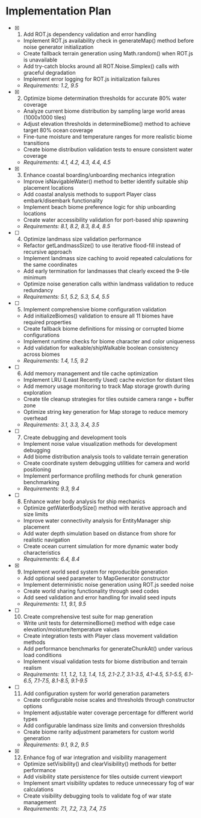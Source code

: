 # Implementation Plan

- [x] 1. Add ROT.js dependency validation and error handling
  - Implement ROT.js availability check in generateMap() method before noise generator initialization
  - Create fallback terrain generation using Math.random() when ROT.js is unavailable
  - Add try-catch blocks around all ROT.Noise.Simplex() calls with graceful degradation
  - Implement error logging for ROT.js initialization failures
  - _Requirements: 1.2, 9.5_

- [x] 2. Optimize biome determination thresholds for accurate 80% water coverage
  - Analyze current biome distribution by sampling large world areas (1000x1000 tiles)
  - Adjust elevation thresholds in determineBiome() method to achieve target 80% ocean coverage
  - Fine-tune moisture and temperature ranges for more realistic biome transitions
  - Create biome distribution validation tests to ensure consistent water coverage
  - _Requirements: 4.1, 4.2, 4.3, 4.4, 4.5_

- [x] 3. Enhance coastal boarding/unboarding mechanics integration
  - Improve isNavigableWater() method to better identify suitable ship placement locations
  - Add coastal analysis methods to support Player class embark/disembark functionality
  - Implement beach biome preference logic for ship unboarding locations
  - Create water accessibility validation for port-based ship spawning
  - _Requirements: 8.1, 8.2, 8.3, 8.4, 8.5_

- [ ] 4. Optimize landmass size validation performance
  - Refactor getLandmassSize() to use iterative flood-fill instead of recursive approach
  - Implement landmass size caching to avoid repeated calculations for the same coordinates
  - Add early termination for landmasses that clearly exceed the 9-tile minimum
  - Optimize noise generation calls within landmass validation to reduce redundancy
  - _Requirements: 5.1, 5.2, 5.3, 5.4, 5.5_

- [ ] 5. Implement comprehensive biome configuration validation
  - Add initializeBiomes() validation to ensure all 11 biomes have required properties
  - Create fallback biome definitions for missing or corrupted biome configurations
  - Implement runtime checks for biome character and color uniqueness
  - Add validation for walkable/shipWalkable boolean consistency across biomes
  - _Requirements: 1.4, 1.5, 9.2_

- [ ] 6. Add memory management and tile cache optimization
  - Implement LRU (Least Recently Used) cache eviction for distant tiles
  - Add memory usage monitoring to track Map storage growth during exploration
  - Create tile cleanup strategies for tiles outside camera range + buffer zone
  - Optimize string key generation for Map storage to reduce memory overhead
  - _Requirements: 3.1, 3.3, 3.4, 3.5_

- [ ] 7. Create debugging and development tools
  - Implement noise value visualization methods for development debugging
  - Add biome distribution analysis tools to validate terrain generation
  - Create coordinate system debugging utilities for camera and world positioning
  - Implement performance profiling methods for chunk generation benchmarking
  - _Requirements: 9.3, 9.4_

- [ ] 8. Enhance water body analysis for ship mechanics
  - Optimize getWaterBodySize() method with iterative approach and size limits
  - Improve water connectivity analysis for EntityManager ship placement
  - Add water depth simulation based on distance from shore for realistic navigation
  - Create ocean current simulation for more dynamic water body characteristics
  - _Requirements: 6.4, 8.4_

- [x] 9. Implement world seed system for reproducible generation
  - Add optional seed parameter to MapGenerator constructor
  - Implement deterministic noise generation using ROT.js seeded noise
  - Create world sharing functionality through seed codes
  - Add seed validation and error handling for invalid seed inputs
  - _Requirements: 1.1, 9.1, 9.5_

- [ ] 10. Create comprehensive test suite for map generation
  - Write unit tests for determineBiome() method with edge case elevation/moisture/temperature values
  - Create integration tests with Player class movement validation methods
  - Add performance benchmarks for generateChunkAt() under various load conditions
  - Implement visual validation tests for biome distribution and terrain realism
  - _Requirements: 1.1, 1.2, 1.3, 1.4, 1.5, 2.1-2.7, 3.1-3.5, 4.1-4.5, 5.1-5.5, 6.1-6.5, 7.1-7.5, 8.1-8.5, 9.1-9.5_

- [ ] 11. Add configuration system for world generation parameters
  - Create configurable noise scales and thresholds through constructor options
  - Implement adjustable water coverage percentage for different world types
  - Add configurable landmass size limits and conversion thresholds
  - Create biome rarity adjustment parameters for custom world generation
  - _Requirements: 9.1, 9.2, 9.5_

- [x] 12. Enhance fog of war integration and visibility management
  - Optimize setVisibility() and clearVisibility() methods for better performance
  - Add visibility state persistence for tiles outside current viewport
  - Implement smart visibility updates to reduce unnecessary fog of war calculations
  - Create visibility debugging tools to validate fog of war state management
  - _Requirements: 7.1, 7.2, 7.3, 7.4, 7.5_